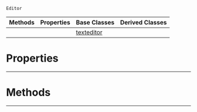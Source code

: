  `Editor`

|Methods|Properties|Base Classes|Derived Classes|
|---|---|---|---|
| | |[texteditor](https://github.com/ZilchEngine/ZilchDocs/blob/master/code_reference/class_reference/texteditor.md)| |


 #  Properties


---  
 #  Methods


---  
 

 